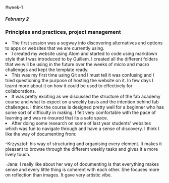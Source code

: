 #week-1
<h5> February 2 </h5>
<h3> Principles and practices, project management </h3>

<li>The first session was a segway into discovering alternatives and options to apps or websites that we are currently using.

<li>I created my website using Atom and started to code using markdown style that I was introduced to by Guillem. I created all the different folders that we will be using in the future over the weeks of micro and macro challenges and kept the template ready.

<li> This was my first time using Git and I must tell it was confusing and I tried questioning the purpose of hosting the website on  it.  In few days I learnt more about it on how it could be used to effectively for collaborations.

<li> It was pretty exciting as we discussed the structure of the fab academy course and what to expect on a weekly basis and the intention behind fab challenges. I think the course is designed pretty well for a beginner who has some sort of difficulty in making. I felt very comfortable with the pace of learning and was re-insured that its a safe space.

<li>After doing some research on some of last year students' websites which was fun to navigate through and have a sense of discovery. I think I like the way of documenting from:

 -Krzysztof: his way of structuring and organising every element. It makes it pleasant to browse through the different weekly tasks and gives it a more lively touch.

 -Jana: I really like about her way of documenting is that everything makes sense and every little thing is coherent with each other. She focuses more on reflection than images. It gave very artistic vibe.
